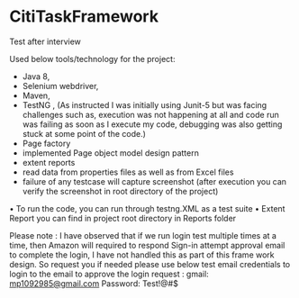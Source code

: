 # CitiTaskFramework
Test after interview

Used below tools/technology for the project:
- Java 8, 
- Selenium webdriver, 
- Maven, 
- TestNG , (As instructed I was initially using Junit-5 but was facing challenges such as, execution was not happening at all and code run was failing as soon as I execute my code, debugging was also getting stuck at some point of the code.)
- Page factory
- implemented Page object model design pattern
- extent reports
- read data from properties files as well as from Excel files
- failure of any testcase will capture screenshot (after execution you can verify the screenshot in root directory of the project) 


• To run the code, you can run through testng.XML as a test suite
• Extent Report you can find in project root directory in Reports folder 


Please note : I have observed that if we run login test multiple times at a time, then Amazon will required to respond Sign-in attempt approval email to complete the login, 
I have not handled this as part of this frame work design.
So request you if needed please use below test email credentials to login to the email to approve the login request : 
gmail:   	mp1092985@gmail.com
Password:	Test!@#$
  
